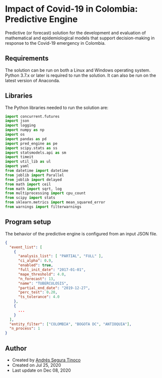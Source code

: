 # Impact of Covid-19 in Colombia: Predictive Engine
Predictive (or forecast) solution for the development and evaluation of mathematical and epidemiological models that support decision-making in response to the Covid-19 emergency in Colombia.

## Requirements
The solution can be run on both a Linux and Windows operating system. Python 3.7.x or later is required to run the solution. It can also be run on the latest version of Anaconda.

## Libraries
The Python libraries needed to run the solution are:

```python
import concurrent.futures
import json
import logging
import numpy as np
import os
import pandas as pd
import pred_engine as pe
import scipy.stats as ss
import statsmodels.api as sm
import timeit
import util_lib as ul
import yaml
from datetime import datetime
from joblib import Parallel
from joblib import delayed
from math import ceil
from math import sqrt, log
from multiprocessing import cpu_count
from scipy import stats
from sklearn.metrics import mean_squared_error
from warnings import filterwarnings
```

## Program setup
The behavior of the predictive engine is configured from an input JSON file.

```json
{
  "event_list": [
    {
      "analysis_list": [ "PARTIAL", "FULL" ],
      "ci_alpha": 0.9,
      "enabled": true,
      "full_init_date": "2017-01-01",
      "mape_threshold": 4.0,
      "n_forecast": 13,
      "name": "TUBERCULOSIS",
      "partial_end_date": "2019-12-27",
      "perc_test": 0.20,
      "ts_tolerance": 4.0
    },
    {
      ...
    }
  ],
  "entity_filter": ["COLOMBIA", "BOGOTA DC", "ANTIOQUIA"],
  "n_process": 1
}
```

## Author
- Created by <a href="https://github.com/ansegura7">Andrés Segura Tinoco</a>
- Created on Jul 25, 2020
- Last update on Dec 08, 2020

